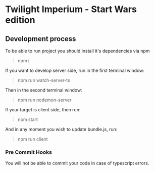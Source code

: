 # Twilight Imperium - Start Wars edition

## Development process

To be able to run project you should install it's dependencies via npm
> npm i

If you want to develop server side, run in the first terminal window:
> npm run watch-server-ts

Then in the second terminal window:
> npm run nodemon-server

If your target is client side, then run:
> npm start

And in any moment you wish to update bundle.js, run:
> npm run client

### Pre Commit Hooks

You will not be able to commit your code in case of typescript errors.